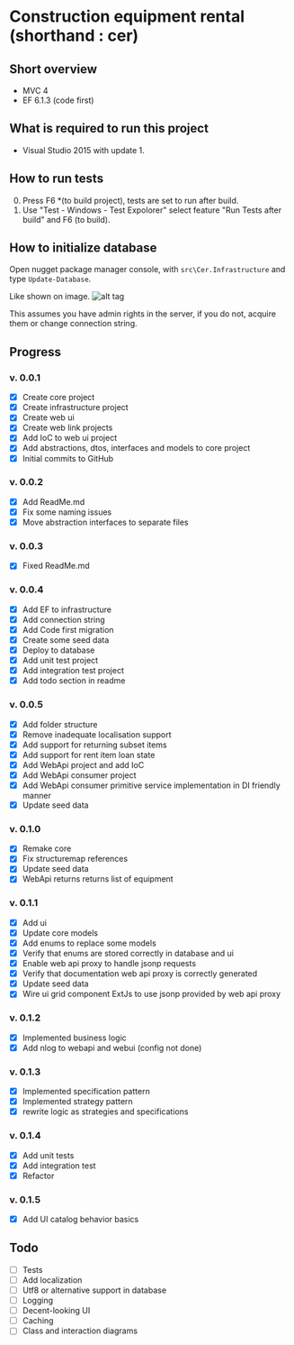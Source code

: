 # Construction equipment rental (shorthand : cer)   
## Short overview
* MVC 4 
* EF 6.1.3 (code first)

## What is required to run this project
* Visual Studio 2015 with update 1.

## How to run tests
0. Press F6 *(to build project), tests are set to run after build. 
1. Use "Test - Windows - Test Expolorer" select feature "Run Tests after build" and F6 (to build).

## How to initialize database
Open nugget package manager console, with `src\Cer.Infrastructure` and type `Update-Database`. 

Like shown on image.
![alt tag](http://i.imgur.com/SdJzhFU.png?1)

This assumes you have admin rights in the server, if you do not, acquire them or change connection string.

## Progress
### v. 0.0.1 
- [x] Create core project
- [x] Create infrastructure project
- [x] Create web ui
- [x] Create web link projects
- [x] Add IoC to web ui project
- [x] Add abstractions, dtos, interfaces and models to core project
- [x] Initial commits to GitHub

### v. 0.0.2 
- [x] Add ReadMe.md
- [x] Fix some naming issues
- [x] Move abstraction interfaces to separate files

### v. 0.0.3
- [x] Fixed ReadMe.md

### v. 0.0.4
- [x] Add EF to infrastructure
- [x] Add connection string
- [x] Add Code first migration
- [x] Create some seed data
- [x] Deploy to database 
- [x] Add unit test project
- [x] Add integration test project 
- [x] Add todo section in readme

### v. 0.0.5
- [x] Add folder structure
- [x] Remove inadequate localisation support 
- [x] Add support for returning subset items
- [x] Add support for rent item loan state
- [x] Add WebApi project and add IoC
- [x] Add WebApi consumer project
- [x] Add WebApi consumer primitive service implementation in DI friendly manner
- [x] Update seed data

### v. 0.1.0
- [x] Remake core
- [x] Fix structuremap references
- [x] Update seed data
- [x] WebApi returns returns list of equipment

### v. 0.1.1
- [x] Add ui
- [x] Update core models
- [x] Add enums to replace some models
- [x] Verify that enums are stored correctly in database and ui
- [x] Enable web api proxy to handle jsonp requests
- [x] Verify that documentation web api proxy is correctly generated
- [x] Update seed data
- [x] Wire ui grid component ExtJs to use jsonp provided by web api proxy

### v. 0.1.2
- [x] Implemented business logic 
- [x] Add nlog to webapi and webui (config not done)

### v. 0.1.3
- [x] Implemented specification pattern 
- [x] Implemented strategy pattern 
- [x] rewrite logic as strategies and specifications

### v. 0.1.4
- [x] Add unit tests
- [x] Add integration test
- [x] Refactor

### v. 0.1.5
- [x] Add UI catalog behavior basics

## Todo
- [ ] Tests
- [ ] Add localization 
- [ ] Utf8 or alternative support in database 
- [ ] Logging
- [ ] Decent-looking UI
- [ ] Caching
- [ ] Class and interaction diagrams
